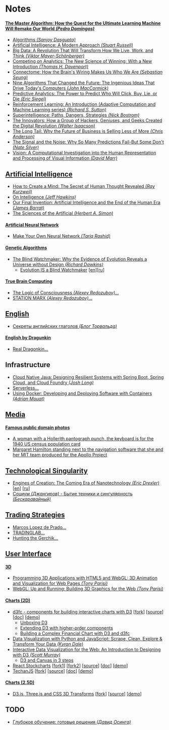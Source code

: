 # Notes

#### [The Master Algorithm: How the Quest for the Ultimate Learning Machine Will Remake Our World _(Pedro Domingos)_](https://www.amazon.com/Master-Algorithm-Ultimate-Learning-Machine/dp/0465065708)
- [Algorithms _(Sanjoy Dasgupta)_](https://www.amazon.com/Algorithms-Sanjoy-Dasgupta/dp/0073523402)
- [Artificial Intelligence: A Modern Approach _(Stuart Russell)_](https://www.amazon.com/Artificial-Intelligence-Modern-Approach-3rd-dp-0136042597/dp/0136042597)
- [Big Data: A Revolution That Will Transform How We Live, Work, and Think _(Viktor Mayer-Schönberger)_](https://www.amazon.com/Big-Data-Revolution-Transform-Think/dp/0544002695)
- [Competing on Analytics: The New Science of Winning; With a New Introduction _(Thomas H. Davenport)_](https://www.amazon.com/Competing-Analytics-Updated-Introduction-Science/dp/1633693724)
- [Connectome: How the Brain's Wiring Makes Us Who We Are _(Sebastian Seung)_](https://www.amazon.com/Connectome-How-Brains-Wiring-Makes-dp-0547508182/dp/0547508182)
- [Nine Algorithms That Changed the Future: The Ingenious Ideas That Drive Today's Computers _(John MacCormick)_](https://www.amazon.com/Nine-Algorithms-That-Changed-Future-ebook/dp/B005Z67EI0)
- [Predictive Analytics: The Power to Predict Who Will Click, Buy, Lie, or Die _(Eric Siegel)_](https://www.amazon.com/gp/product/1119145678)
- [Reinforcement Learning: An Introduction (Adaptive Computation and Machine Learning series) _(Richard S. Sutton)_](https://www.amazon.com/Reinforcement-Learning-Introduction-Adaptive-Computation/dp/0262039249)
- [Superintelligence: Paths, Dangers, Strategies _(Nick Bostrom)_](https://www.amazon.com/Superintelligence-Dangers-Strategies-Nick-Bostrom-dp-0199678111/dp/0199678111)
- [The Innovators: How a Group of Hackers, Geniuses, and Geeks Created the Digital Revolution _(Walter Isaacson)_](https://www.amazon.com/Innovators-Hackers-Geniuses-Created-Revolution/dp/147670869X)
- [The Long Tail: Why the Future of Business is Selling Less of More _(Chris Anderson)_](https://www.amazon.com/Long-Tail-Future-Business-Selling/dp/1401302378)
- [The Signal and the Noise: Why So Many Predictions Fail-But Some Don't _(Nate Silver)_](https://www.amazon.com/Signal-Noise-Many-Predictions-Fail-But-dp-159420411X/dp/159420411X)
- [Vision: A Computational Investigation into the Human Representation and Processing of Visual Information _(David Marr)_](https://www.amazon.com/Vision-Computational-Investigation-Representation-Information/dp/0262514621)

## [Artificial Intelligence](https://en.wikipedia.org/wiki/Artificial_intelligence)
- [How to Create a Mind: The Secret of Human Thought Revealed _(Ray Kurzweil)_](https://www.amazon.com/How-Create-Mind-Thought-Revealed-dp-0670025291/dp/0670025291)
- [On Intelligence _(Jeff Hawkins)_](https://www.amazon.com/Intelligence-Jeff-Hawkins/dp/0805074562)
- [Our Final Invention: Artificial Intelligence and the End of the Human Era _(James Barrat)_](https://www.amazon.com/Our-Final-Invention-Artificial-Intelligence/dp/0312622376)
- [The Sciences of the Artificial _(Herbert A. Simon)_](https://www.amazon.com/Sciences-Artificial-Herbert-Simon-1996-10-01-dp-B01JXOD0UU/dp/B01JXOD0UU)

#### [Artificial Neural Network](https://en.wikipedia.org/wiki/Artificial_neural_network)
- [Make Your Own Neural Network _(Tariq Rashid)_](https://www.amazon.com/gp/product/1530826608)

#### [Genetic Algorithms](https://en.wikipedia.org/wiki/Genetic_algorithm)
- [The Blind Watchmaker: Why the Evidence of Evolution Reveals a Universe without Design _(Richard Dawkins)_](https://www.amazon.com/Blind-Watchmaker-Evidence-Evolution-Universe/dp/0393351491)
  - [Evolution IS a Blind Watchmaker](https://www.youtube.com/watch?v=mcAq9bmCeR0) [[en](https://www.youtube.com/watch?v=mcAq9bmCeR0)][[ru](https://www.youtube.com/watch?v=dN_6B1auRV4)]

#### [True Brain Computing](http://truebraincomputing.com/)
- [The Logic of Consciousness _(Alexey Redozubov)_...](ai/redozubov/logic_of_consciousness/README.md)
- [STATION MARX _(Alexey Redozubov)_...](ai/redozubov/station_marx/README.md)

## [English](https://en.wikipedia.org/wiki/English_language)
- [Секреты английских глаголов _(Блог Торвальда)_](https://www.youtube.com/watch?v=ot4vqFRiG8M)

#### [English by Dragunkin](https://ru.wikipedia.org/wiki/%D0%94%D1%80%D0%B0%D0%B3%D1%83%D0%BD%D0%BA%D0%B8%D0%BD,_%D0%90%D0%BB%D0%B5%D0%BA%D1%81%D0%B0%D0%BD%D0%B4%D1%80_%D0%9D%D0%B8%D0%BA%D0%BE%D0%BB%D0%B0%D0%B5%D0%B2%D0%B8%D1%87)
- [Real Dragonkin...](english/dragunkin/true/README.md)

## Infrastructure
- [Cloud Native Java: Designing Resilient Systems with Spring Boot, Spring Cloud, and Cloud Foundry _(Josh Long)_](https://www.amazon.com/Cloud-Native-Java-Designing-Resilient-dp-1449374646/dp/1449374646)
- [Serverless...](infrastructure/serverless/links/README.md)
- [Using Docker: Developing and Deploying Software with Containers _(Adrian Mouat)_](https://www.amazon.com/gp/product/1491915765)
 
## [Media](https://en.wikipedia.org/wiki/Electronic_media)

#### [Famous public domain photos](https://en.wikipedia.org/wiki/Public_domain)
- [A woman with a Hollerith pantograph punch, the keyboard is for the 1940 US census population card](media/card_puncher.jpg)
- [Margaret Hamilton standing next to the navigation software that she and her MIT team produced for the Apollo Project](media/margaret_hamilton.jpg)

## [Technological Singularity](https://en.wikipedia.org/wiki/Technological_singularity)
- [Engines of Creation: The Coming Era of Nanotechnology _(Eric Drexler)_](https://www.amazon.com/gp/product/0385199732) [[en](http://e-drexler.com/p/06/00/EOC_Cover.html)] [[ru](http://e-drexler.com/d/06/00/EOC_Russian/eoc.html)]
- [Социум _(Джангиров)_ - Бытие техники и сингулярность _(Бескаравайный)_](https://www.youtube.com/watch?v=4exvZzkfq0c)

## [Trading Strategies](https://en.wikipedia.org/wiki/Trading_strategy)
- [Marcos Lopez de Prado...](trading/marcos_lopez_de_prado/README.md)
- [TRADINGLAB...](trading/tradinglab/README.md)
- [Hunting the Gerchik...](trading/hunting_the_gerchick/README.md)

## [User Interface](https://en.wikipedia.org/wiki/User_interface)

#### [3D](https://en.wikipedia.org/wiki/3D_computer_graphics)
- [Programming 3D Applications with HTML5 and WebGL: 3D Animation and Visualization for Web Pages _(Tony Parisi)_](https://www.amazon.com/gp/product/1449362966/)
- [WebGL: Up and Running: Building 3D Graphics for the Web _(Tony Parisi)_](https://www.amazon.com/WebGL-Running-Building-Graphics-Web-dp-144932357X/dp/144932357X/)

#### [Charts (2D)](https://en.wikipedia.org/wiki/Two-dimensional_graph)
- [d3fc - components for building interactive charts with D3](https://d3fc.io/) [[fork](https://github.com/mikelaud/d3fc)] [[source](https://github.com/d3fc/d3fc)] [[doc](https://d3fc.io/introduction/getting-started.html)] [[demo](https://d3fc.io/examples/)]
   - [Unboxing D3](https://medium.com/@ColinEberhardt/unboxing-d3-ec3d71196852)
   - [Extending D3 with higher-order components](https://medium.com/@ColinEberhardt/extending-d3-with-higher-order-components-d58cd40b7efd)
   - [Building a Complex Financial Chart with D3 and d3fc](https://blog.scottlogic.com/2018/09/21/d3-financial-chart.html)
- [Data Visualization with Python and JavaScript: Scrape, Clean, Explore & Transform Your Data _(Kyran Dale)_](https://www.amazon.com/Data-Visualization-Python-JavaScript-Transform-dp-1491920513/dp/1491920513/)
- [Interactive Data Visualization for the Web: An Introduction to Designing with D3 _(Scott Murray)_](https://www.amazon.com/Interactive-Data-Visualization-Web-Introduction/dp/1491921285/)
   - [D3 and Canvas in 3 steps](https://medium.freecodecamp.org/d3-and-canvas-in-3-steps-8505c8b27444)
- [React Stockcharts](http://rrag.github.io/react-stockcharts/) [[fork1](https://github.com/mikelaud/react-stockcharts)] [[fork2](https://github.com/mikelaud/react-stockcharts-examples2)] [[source](https://github.com/rrag/react-stockcharts)] [[doc](http://rrag.github.io/react-stockcharts/documentation.html)] [[demo](https://github.com/rrag/react-stockcharts-examples2)]
- [TechanJS](http://techanjs.org/) [[fork](https://github.com/mikelaud/techan.js)] [[source](https://github.com/andredumas/techan.js)] [[doc](https://github.com/andredumas/techan.js/wiki)] [[demo](https://github.com/andredumas/techan.js/wiki/Gallery)]  

#### [Charts (2.5D)](https://en.wikipedia.org/wiki/2.5D)
- [D3.js, Three.js and CSS 3D Transforms](https://www.delimited.io/blog/2014/3/14/d3js-threejs-and-css-3d-transforms) [[fork](https://github.com/mikelaud/d3-threejs)] [[source](https://github.com/sghall/d3-threejs)] [[demo](http://projects.delimited.io/experiments/d3-threejs/)]

## TODO
- [Глубокое обучение: готовые решения _(Давид Осинга)_](http://shtonda.blogspot.com/2018/11/deep-learning-cookbook-practical-recipes.html)
